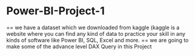 # Power-BI-Project-1
== we have a dataset which we downloaded from kaggle (kaggle is a website where you can find any kind of data to practice your skill in any 
   kinds of software like Power BI, SQL, Excel and more.
== we are going to make some of the advance level DAX Query in this Project
